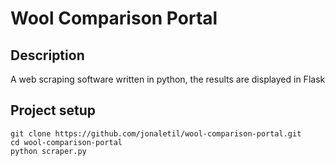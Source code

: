 # Wool Comparison Portal
## Description
A web scraping software written in python, the results are displayed in Flask
## Project setup
```
git clone https://github.com/jonaletil/wool-comparison-portal.git
cd wool-comparison-portal
python scraper.py
```
